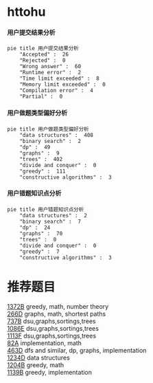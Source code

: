# httohu

<!-- tabs:start -->



#### **用户提交结果分析**

```mermaid
pie title 用户提交结果分析
    "Accepted" :  26
    "Rejected" :  0
    "Wrong answer" :  60
    "Runtime error" :  2
    "Time limit exceeded" :  8
    "Memory limit exceeded" :  0
    "Compilation error" :  4
    "Partial" :  0
```

#### **用户做题类型偏好分析**

```mermaid
pie title 用户做题类型偏好分析
    "data structures" :  408
    "binary search" :  2
    "dp" :  49
    "graphs" :  9
    "trees" :  402
    "divide and conquer" :  0
    "greedy" :  111
    "constructive algorithms" :  3
```
#### **用户错题知识点分析**

```mermaid
pie title 用户错题知识点分析
    "data structures" :  2
    "binary search" :  7
    "dp" :  24
    "graphs" :  70
    "trees" :  0
    "divide and conquer" :  0
    "greedy" :  7
    "constructive algorithms" :  3
```



<!-- tabs:end -->
# 推荐题目
[1372B](https://codeforces.com/contest/1372/problem/B)		greedy,
                        math,
                        number theory		  
[266D](https://codeforces.com/contest/266/problem/D)		graphs,
                        math,
                        shortest paths		  
[737B](https://codeforces.com/contest/737/problem/B)		dsu,graphs,sortings,trees		  
[1086E](https://codeforces.com/contest/1086/problem/E)		dsu,graphs,sortings,trees		  
[1113F](https://codeforces.com/contest/1113/problem/F)		dsu,graphs,sortings,trees		  
[82A](https://codeforces.com/contest/82/problem/A)		implementation,
                        math		  
[463D](https://codeforces.com/contest/463/problem/D)		dfs and similar,
                        dp,
                        graphs,
                        implementation		  
[1234D](https://codeforces.com/contest/1234/problem/D)		data structures		  
[1204B](https://codeforces.com/contest/1204/problem/B)		greedy,
                        math		  
[1139B](https://codeforces.com/contest/1139/problem/B)		greedy,
                        implementation		  
